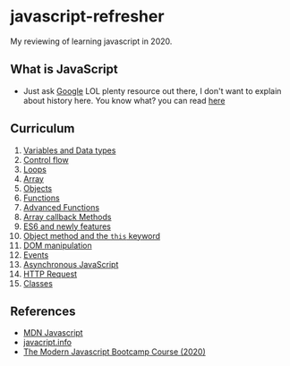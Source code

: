 # javascript-refresher

My reviewing of learning javascript in 2020.

## What is JavaScript

- Just ask [Google](https://www.google.com/) LOL plenty resource out there, I don't want to explain about history here. You know what? you can read [here](https://developer.mozilla.org/en-US/docs/Web/JavaScript)

## Curriculum

1. [Variables and Data types](https://github.com/xeusteerapat/javascript-refresher/tree/master/01_Variables)
2. [Control flow](https://github.com/xeusteerapat/javascript-refresher/tree/master/02_Control_Flow)
3. [Loops](https://github.com/xeusteerapat/javascript-refresher/tree/master/03_Loops)
4. [Array](https://github.com/xeusteerapat/javascript-refresher/tree/master/04_Array)
5. [Objects](https://github.com/xeusteerapat/javascript-refresher/tree/master/05_Objects)
6. [Functions](https://github.com/xeusteerapat/javascript-refresher/tree/master/06_Functions)
7. [Advanced Functions](https://github.com/xeusteerapat/javascript-refresher/tree/master/07_Advanced_Functions)
8. [Array callback Methods](https://github.com/xeusteerapat/javascript-refresher/tree/master/08_Array_methods)
9. [ES6 and newly features](https://github.com/xeusteerapat/javascript-refresher/tree/master/09_ES6)
10. [Object method and the `this` keyword](https://github.com/xeusteerapat/javascript-refresher/tree/master/10_Object_Method)
11. [DOM manipulation](https://github.com/xeusteerapat/javascript-refresher/tree/master/11_DOM_Manipulate)
12. [Events](https://github.com/xeusteerapat/javascript-refresher/tree/master/12_Events)
13. [Asynchronous JavaScript](https://github.com/xeusteerapat/javascript-refresher/tree/master/13_Asynchronous_Javascript)
14. [HTTP Request](https://github.com/xeusteerapat/javascript-refresher/tree/master/14_HTTP_Request)
15. [Classes](https://github.com/xeusteerapat/javascript-refresher/tree/master/15_Classes)

## References

- [MDN Javascript](https://developer.mozilla.org/en-US/docs/Web/JavaScript)
- [javacript.info](https://javascript.info/)
- [The Modern Javascript Bootcamp Course (2020)](https://www.udemy.com/course/javascript-beginners-complete-tutorial/)
